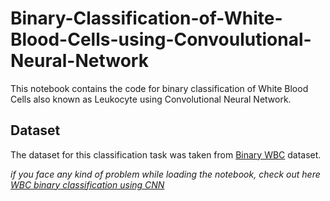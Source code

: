 # Binary-Classification-of-White-Blood-Cells-using-Convoulutional-Neural-Network
This notebook contains the code for binary classification of White Blood Cells also known as Leukocyte using Convolutional Neural Network. 

## Dataset
The dataset for this classification task was taken from [Binary WBC](https://www.kaggle.com/alifrahman/binary-wbc) dataset.

*if you face any kind of problem while loading the notebook, check out here [WBC binary classification using CNN](https://www.kaggle.com/alifrahman/wbc-binary-classification-in-cnn-with-98-6-acc)*
